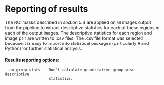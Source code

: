 # Reporting of results <a name="results"></a>
The ROI masks described in *section 5.4* are applied on all images output from the pipeline to extract descriptive statistics for each of these regions in each of the output images. The descriptive statistics for each region and image pair are written to .csv files. The .csv file format was selected because it is easy to import into statistical packages (particularly R and Python) for further statistical analysis. 

####  Results reporting options:
    --no-group-stats    Don't calculate quantitative group-wise descriptive
                        statistics.

